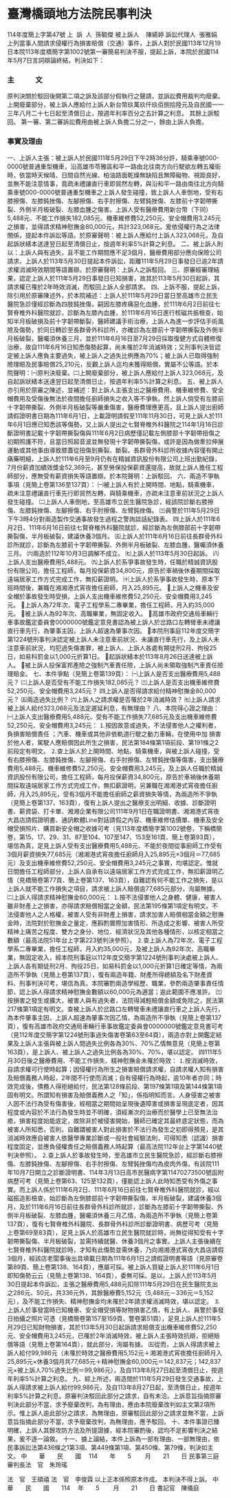 # 臺灣橋頭地方法院民事判決
114年度簡上字第47號
上  訴  人  孫毓傑
被上訴人    陳嬿婷
訴訟代理人  張雅娟
上列當事人間請求侵權行為損害賠償（交通）事件，上訴人對於民國113年12月19日本院113年度橋簡字第1002號第一審簡易判決不服，提起上訴，本院於民國114年5月7日言詞辯論終結，判決如下：
### 主　　　文
原判決關於駁回後開第二項之訴及該部分假執行之聲請，並訴訟費用裁判均廢棄。
上開廢棄部分，被上訴人應給付上訴人新台幣玖萬玖仟玖佰捌拾陸元及自民國一一三年八月二十七日起至清償日止，按週年利率百分之五計算之利息。
其餘上訴駁回。
第一審、第二審訴訟費用由被上訴人負擔二分之一，餘由上訴人負擔。
### 事實及理由
一、上訴人主張：被上訴人於民國111年5月29日下午2時36分許，騎乘車號000-0000號普通重型機車，沿高雄市苓雅區和平一路由北往南方向行駛欲左轉五權街時，依當時天候晴、日間自然光線、柏油路面乾燥無缺陷且無障礙物、視距良好，並無不能注意情事，竟疏未禮讓直行車即貿然左轉，與沿和平一路由南往北方向騎乘車號000-0000號普通重型機車之上訴人發生碰撞，致上訴人人車倒地，受有右膝擦傷、左膝鈍挫傷、左腳擦傷、右手肘擦傷、左臂鈍挫傷、左膝前十字韌帶撕裂、外側半月板破裂、左膝血腫之傷害。上訴人受有醫療費用新台幣（下同）5,488元、不能工作損失182,085元、機車維修費52,250元、安全帽費用3,245元之損害，並得請求精神慰撫金80,000元，共計323,068元。爰依侵權行為之法律關係，提起本件訴訟等語。於原審聲明：被上訴人應給付上訴人323,068元，及自起訴狀繕本送達翌日起至清償日止，按週年利率5%計算之利息。
二、被上訴人則以：上訴人與有過失，且不能工作期間應不足3個月，醫療費用部分應向保險公司請求，上訴人於113年5月30日提起本件訴訟，距離111年5月29日事發日已逾2年請求權消滅時效期間等語置辯。於原審聲明：上訴人之訴駁回。
三、原審經審理結果，認定上訴人於111年5月29日事發日已知損害，故其於113年5月30日起訴，其請求權已罹於2年時效消滅，而駁回上訴人全部請求。
四、上訴不服，提起上訴，除引用於原審陳述外，於本院補述：上訴人於111年5月29日當日至高雄市立民生醫院急診僅經診斷為四肢鈍挫傷，嗣因左膝疼痛惡化血腫，於111年6月2日前往七賢脊椎外科醫院就診，診斷為左膝內血腫，於111年6月16日進行核磁共振檢查，始知半月板破損及前十字韌帶斷裂，醫師建議手術治療，上訴人為進一步評估手術風險及傷勢，於同日轉診至長群骨外科診所，亦確診為左膝前十字韌帶撕裂及外側半月板破裂，醫囑須休養三月，並於111年6月16日至7月29日採取復健方式自體修復治療，故自111年6月16日知悉傷勢起算，尚未罹於2年消滅時效；又刑事判決皆認定被上訴人應負主要過失，被上訴人之過失比例應為70%；被上訴人已取得強制險理賠及民事賠償25,210元，反觀上訴人迄均未獲得賠償，實屬不公等語。於本院聲明：㈠原判決廢棄。㈡上開廢棄部分，被上訴人應給付上訴人323,068元，及自起訴狀繕本送達翌日起至清償日止，按週年利率5%計算之利息。
五、被上訴人亦引用於原審之陳述，並補述：對上訴人主張支出之醫療費用、機車維修費、安全帽費用及受傷後無法於夜間擔任廚師損失之收入等不爭執，然上訴人倘受有左膝前十字韌帶撕裂、外側半月板破裂等嚴重傷害，醫療費理應更高，且上訴人提出廚師請假證明書日期為111年6月1日，上載證明請假至111年11月30日，可見上訴人於111年6月1日應已知悉該等傷勢，又上訴人提出之七賢脊椎外科醫院之114年1月16日診斷證明書記載十字韌帶撕裂傷與111年6月2日病歷僅記載左側膝部十字韌帶扭傷之初期照護不符，且當日照超音波並無發現十字韌帶撕裂傷，或許是因為做牽拉伸展運動或其他事由導致膝蓋從扭傷到撕裂、斷裂。長群骨外科診所收據內容僅有開止痛藥明細，上訴人於111年6月至9月仍有在精誠資訊股份有限公司上班出勤紀錄，7月份薪資加績效獎金52,369元，甚至勞保投保薪資還提高，故就上訴人擔任工程師部分，應無受有薪資損失等語置辯。於本院聲明：上訴駁回。
六、兩造不爭執事項（見簡上卷第136至137頁）：
㈠被上訴人有於上開時間、地點，騎乘機車，疏未注意禮讓直行車先行即貿然左轉，與騎乘機車，亦疏未注意車前狀況之上訴人發生碰撞。
㈡上訴人人車倒地，至高雄市立民生醫院急診，經該院診斷右膝擦傷、左膝鈍挫傷、左腳擦傷、右手肘擦傷、左臂鈍挫傷。
㈢員警於111年5月29日下午3時4分對兩造製作交通事故發生過程之警詢談話紀錄表。
㈣上訴人於111年6月2日、111年6月16日前往七賢脊椎外科醫院就診，經診斷為左側膝部前十字韌帶撕裂傷，半月板破裂，建議休養3個月。
㈤上訴人於111年6月16日前往長群骨外科診所就診，診斷為左膝前十字韌帶撕裂、外側半月板破裂、左膝血腫，醫囑須休養三月。
㈥兩造於112年10月3日調解不成立。
㈦上訴人於113年5月30日起訴。
㈧上訴人支出醫療費用5,488元。
㈨上訴人於系爭事故發生時，任職於精誠資訊股份有限公司，擔任工程師，每月投保薪資34,800元，原告於車禍後休養期間採取遠端居家工作方式完成工作，無扣薪證明。
㈩上訴人於系爭事故發生時，原本下班時間後，兼職在湘湘港式宵夜擔任廚師，月入25,895元。
上訴人之機車及安全帽於事故發生時受損，上訴人支出機車維修費52,250元、安全帽費用3,245元。
上訴人為72年次、電子工程學系二專畢業，擔任工程師，月入約35,000元。
被上訴人為92年次、高職畢業，無固定收入。
高雄市政府交通局車輛行車事故鑑定委員會0000000號鑑定意見書認為被上訴人於岔路口左轉彎車未禮讓直行車先行，為肇事主因，上訴人超速為肇事次因。
本院刑事庭112年度交簡字第1224號刑事判決認定被上訴人未注意車前狀況、未讓直行車先行，及上訴人未注意車前狀況，均犯過失傷害罪，被上訴人、上訴人各處有期徒刑2月、拘役25日，如易科罰金以1,000元折算1日。
起訴狀繕本於113年8月26日送達被上訴人。
被上訴人投保富邦產險之強制汽車責任險，上訴人尚未領取強制汽車責任險理賠金。
七、本件爭點（見簡上卷第139頁）：
㈠上訴人是否支出醫療費用5,488元？
㈡上訴人是否受有不能工作損失182,085元？
㈢上訴人是否支出機車維修費52,250元、安全帽費用3,245元？
㈣上訴人是否得請求給付精神慰撫金80,000元？
㈤兩造過失比例？
㈥上訴人之請求權是否罹於2年消滅時效？
㈦上訴人請求被上訴人給付323,068元及法定遲延利息，有無理由？
八、本院得心證之理由：
㈠上訴人支出醫療費用5,488元、受有不能工作損失77,685元及支出機車維修費52,250元、安全帽費用3,245元：
⒈按因故意或過失，不法侵害他人之權利者，負損害賠償責任
；汽車、機車或其他非依軌道行駛之動力車輛，在使用中加
損害於他人者，駕駛人應賠償因此所生之損害，民法第184條第1項前段、第191條之2前段定有明文。
⒉查上訴人於上開時間、地點，騎乘機車，與被上訴人碰撞，受有右膝擦傷、左膝鈍挫傷、左腳擦傷、右手肘擦傷、左臂鈍挫傷等傷害，支出醫療費用5,488元、機車維修費52,250元、安全帽費用3,245元，及上訴人任職於精誠資訊股份有限公司，擔任工程師，每月投保薪資34,800元，原告於車禍後休養期間採取遠端居家工作方式完成工作，無扣薪證明，另兼職在湘湘港式宵夜擔任廚師，月入25,895元，受有3個月不能擔任廚師之薪資損失等情，為兩造所不爭執（見簡上卷第137、163頁），復有上訴人提出之醫療支出明細、收據、診斷證明書、薪資袋、打卡單、湘湘企業有限公司111年9月1日在職證明書、湘湘港式宵夜大昌店請假證明書、通訊軟體Line對話請假之內容、機車維修估價單、機車及安全帽受損照片、購買新安全帽之收據可考（見113年度橋簡字第1002號卷，下稱橋簡卷，第15、17、29、31、87至104、107至147、153至161頁、簡上卷第93頁），堪信為真，足見上訴人受有支出醫療費用5,488元、不能於夜間從事廚師工作受有3個月薪資損失77,685元（湘湘港式宵夜擔任廚師月入25,895元×3個月＝77,685元）及支出機車維修費52,250元、安全帽費用3,245元之事實，均堪認定。惟就日間擔任工程師部分，上訴人自承有以遠端居家工作方式完成工作，無扣薪證明乙情（見橋簡卷第77頁、簡上卷第137、163頁），自難認有何不能工作之損失，是以上訴人就不能工作損失之項目，請求被上訴人賠償逾77,685元部分，洵屬無據。
㈡上訴人得請求精神慰撫金60,000元：
⒈按不法侵害他人之身體、健康，被害人雖非財產上之損害，亦得請求賠償相當之金額，民法第195條第1項定有明文。不法侵害他人之人格權，被害人受有非財產上損害，請求加害人賠償相當金額之慰撫金時，法院對於慰撫金之量定，應斟酌實際加害情形、所造成之影響、被害人所受精神上痛苦之程度、雙方之身分、地位、經濟狀況及其他各種情形，以核定相當之數額（最高法院51年台上字第223號判決參照）。
⒉查上訴人為72年次、電子工程學系二專畢業，擔任工程師，月入約35,000元，及被上訴人為92年次、高職畢業，無固定收入，經本院刑事庭以112年度交簡字第1224號刑事判決處被上訴人、上訴人各有期徒刑2月、拘役25日，如易科罰金以1,000元折算1日確定等情，為兩造所不爭執（見簡上卷第137頁），復有兩造年籍、財產所得總額及名下財產資料、刑事判決可考，堪信為真。本院審酌兩造學經歷、職業，參酌兩造肇事責任情節，認上訴人得請求精神慰撫金數額以60,000元為適當；逾此範圍不應准許。
㈢按損害之發生或擴大，被害人與有過失者，法院得減輕賠償金額或免除之，民法第217條第1項定有明文。查被上訴人於岔路口左轉彎車未禮讓直行車之上訴人先行，為本件肇事主因，上訴人超速為肇事次因乙情，為兩造所不爭執（見簡上卷第137頁），復有高雄市政府交通局車輛行車事故鑑定委員會0000000號鑑定意見書可考（見112年度交簡字第1224號刑事過失傷害卷第63至64頁），兩造亦對上開鑑定結果及上訴人主張與被上訴人間過失比例各為30%、70%乙情無意見（見簡上卷第163頁），是上訴人、被上訴人之過失比例各為30%、70%，堪以認定。
㈣111年5月30日後之醫療費用、不能工作損失、精神慰撫金未罹於時效：
⒈按消滅時效，自請求權可行使時起算；因侵權行為所生之損害賠償請求權，自請求權人知有損害及賠償義務人時起，2年間不行使而消滅；自有侵權行為時起，逾10年者亦同；時效完成後，債務人得拒絕給付，民法第128條前段、第197條第1項及第144條第1項固有明文。所謂知有損害及賠償義務人之「知」，係指明知而言。人身侵害之被害人因不法行為受有傷害後，經相當之期間始呈現後遺障害或損害呈現底定者，因其程度或內容於不法行為發生時並不明確，須經漸次的治療而於醫學上已至無法治癒，損害程度始能底定，故除非於被侵害開始，醫師已確定其最終底定狀態，而為被害人所知悉，否則，自難謂被害人對此損害於不法行為發生之初即得預見，是其消滅時效應自被害人依醫學專業診斷或一般社會經驗法則，可得知悉（認識）損害程度固定，並應負侵權責任之賠償義務人時起算（最高法院112年台上字第1440號判決參照）。
⒉查上訴人於事故發生時，至高雄市立民生醫院急診，經診斷右膝擦傷、左膝鈍挫傷、左腳擦傷、右手肘擦傷、左臂鈍挫傷均為皮肉外傷，有該院111年10月7日開立之診斷證明書、114年3月13日高市民醫病字第11470273500號函附病歷可考（見簡上卷第63、125至132頁），僅能認上訴人此時知悉受有外傷之事實。而上訴人係於111年6月2日、111年6月16日前往七賢脊椎外科醫院就診，經以磁振造影檢查，始診斷為左側膝部前十字韌帶撕裂傷，半月板破裂，建議休養3個月，及於111年6月16日前往長群骨外科診所就診，診斷為左膝前十字韌帶撕裂、外側半月板破裂、左膝血腫，醫囑須休養三月乙情，為兩造所不爭執（見簡上卷第137頁），復有七賢脊椎外科醫院、長群骨外科診所診斷證明書、病歷可考（見簡上卷第69至83頁），足見上訴人於高雄市立民生醫院就診時，尚無從得知受有十字韌帶撕裂傷、半月板破裂，並需持續就醫、休養3個月之事實。上訴人主張後續在七賢脊椎外科醫院就診時，才知有此傷勢並需休養，乃向湘湘港式宵夜大昌店請假3個月，經該店老闆事後出具填載日期為111年6月1日之請假證明書等語（見原審卷第89頁、簡上卷第138、164頁），應屬可採。被上訴人質疑上訴人於111年6月1日即知傷勢云云（見簡上卷第138、164頁），委無可採。是以，上訴人於113年5月30日提起本件訴訟，主張之醫療費用5,488元扣除111年5月29日在民生醫院支出之286元、50元，共336元外，其餘醫療費5,152元（5,488元－336元＝5,152元），及不能工作損失、精神慰撫金均未罹於2年請求權消滅時效，堪以認定。
⒊上訴人於事發當時已知機車、安全帽受損等財物損害乙情，有上訴人、員警於事發日拍攝之照片可憑（見橋簡卷第157至159頁、警卷第51頁），足見上訴人於111年5月29日已知財物損害，其於113年5月30日起訴請求賠償支出機車維修費52,250元、安全帽費用3,245元，已罹於2年消滅時效，被上訴人主張時效抗辯，拒絕賠償等語（見簡上卷第164頁），就此部分，洵屬有據。
㈤從而，上訴人得請求被上訴人給付99,986元（未罹於時效之醫療費用5,152元＋湘湘港式宵夜擔任廚師月入25,895元×休養3個月共77,685元＋精神慰撫金60,000元＝142,837元；142,837元×被上訴人70%過失比例＝99,986元），及自113年8月27日起至清償日止，按週年利率5%計算之利息。
九、綜上所述，兩造間於111年5月29日發生交通事故，上訴人得請求被上訴人給付99,986元，及自113年8月27日起，至清償日止，按週年利率5%計算之利息。原審判決駁回此部分之請求，自有未洽。上訴意旨指摘原審判決此部分不當，求予廢棄改判，為有理由，應由本院廢棄改判如主文第2項所示。惟上訴人逾此部分之請求，為無理由，原審駁回此部分之請求並無不當，上訴意旨指摘此部分不當，求予廢棄改判，為無理由，應予駁回。
十、本件事證已臻明確，上訴人其餘攻防方法及所提證據，經本院審酌後，認均不足影響判決之結果，爰不逐一論敘。
十一、據上論結，本件上訴為一部有理由、一部無理由，依民事訴訟法第436條之1第3項、第449條第1項、第450條、第79條，判決如主文。
中　　華　　民　　國　 114　　年　　5　　 月　　21　　日
民事第三庭　審判長法　官　朱玲瑤

法　官　王碩禧
法　官　李俊霖
以上正本係照原本作成。
本判決不得上訴。
中　　華　　民　　國　　114 　年　　5 　　月　　21　　日
書記官　陳儀庭


